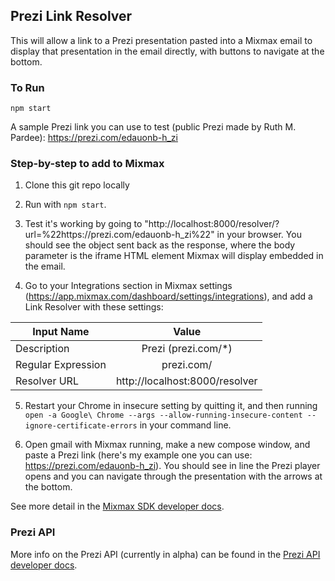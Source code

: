 ## Prezi Link Resolver

This will allow a link to a Prezi presentation pasted into a Mixmax email to display that presentation in the email directly, with buttons to navigate at the bottom.

### To Run

`npm start`

A sample Prezi link you can use to test (public Prezi made by Ruth M. Pardee): https://prezi.com/edauonb-h_zi

### Step-by-step to add to Mixmax

1. Clone this git repo locally

2. Run with `npm start`.

3. Test it's working by going to "http://localhost:8000/resolver/?url=%22https://prezi.com/edauonb-h_zi%22" in your browser. You should see the object sent back as the response, where the body parameter is the iframe HTML element Mixmax will display embedded in the email.

4. Go to your Integrations section in Mixmax settings (https://app.mixmax.com/dashboard/settings/integrations), and add a Link Resolver with these settings:

| Input Name         | Value                          |
| -------------------|:------------------------------:|
| Description        | Prezi (prezi.com/*)            |
| Regular Expression | prezi.com/                     |
| Resolver URL       | http://localhost:8000/resolver |

5. Restart your Chrome in insecure setting by quitting it, and then running `open -a Google\ Chrome --args --allow-running-insecure-content --ignore-certificate-errors` in your command line.

6. Open gmail with Mixmax running, make a new compose window, and paste a Prezi link (here's my example one you can use: https://prezi.com/edauonb-h_zi). You should see in line the Prezi player opens and you can navigate through the presentation with the arrows at the bottom.

See more detail in the [Mixmax SDK developer docs](http://developer.mixmax.com/docs/overview-link-resolvers).

### Prezi API

More info on the Prezi API (currently in alpha) can be found in the [Prezi API developer docs](http://prezi.github.io/prezi-player/).